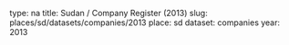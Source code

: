 type: na
title: Sudan / Company Register (2013)
slug: places/sd/datasets/companies/2013
place: sd
dataset: companies
year: 2013
